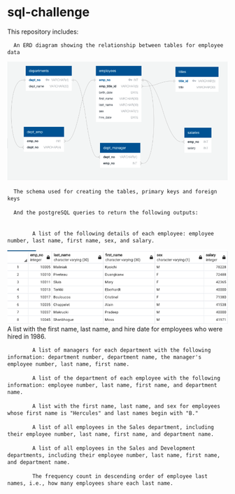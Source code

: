 # sql-challenge

This repository includes:

      An ERD diagram showing the relationship between tables for employee data
      
  ![](images/ERD.png)
      
      The schema used for creating the tables, primary keys and foreign keys
      
      And the postgreSQL queries to return the following outputs:
      
      
            A list of the following details of each employee: employee number, last name, first name, sex, and salary.
![](images/q1.png)
            A list with the first name, last name, and hire date for employees who were hired in 1986.

            A list of managers for each department with the following information: department number, department name, the manager's employee number, last name, first name.

            A list of the department of each employee with the following information: employee number, last name, first name, and department name.

            A list with the first name, last name, and sex for employees whose first name is "Hercules" and last names begin with "B."

            A list of all employees in the Sales department, including their employee number, last name, first name, and department name.

            A list of all employees in the Sales and Development departments, including their employee number, last name, first name, and department name.

            The frequency count in descending order of employee last names, i.e., how many employees share each last name.
